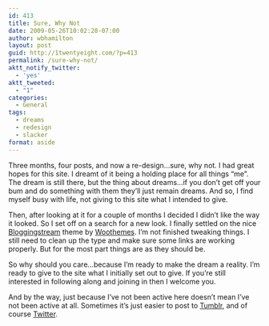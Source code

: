 ```yaml
---
id: 413
title: Sure, Why Not
date: 2009-05-26T10:02:28-07:00
author: wbhamilton
layout: post
guid: http://1twentyeight.com/?p=413
permalink: /sure-why-not/
aktt_notify_twitter:
  - 'yes'
aktt_tweeted:
  - "1"
categories:
  - General
tags:
  - dreams
  - redesign
  - slacker
format: aside
---
```

Three months, four posts, and now a re-design&#8230;sure, why not. I had great hopes for this site. I dreamt of it being a holding place for all things &#8220;me&#8221;. The dream is still there, but the thing about dreams&#8230;if you don&#8217;t get off your bum and do something with them they&#8217;ll just remain dreams. And so, I find myself busy with life, not giving to this site what I intended to give.

Then, after looking at it for a couple of months I decided I didn&#8217;t like the way it looked. So I set off on a search for a new look. I finally settled on the nice [Bloggingstream](http://www.woothemes.com/2009/04/bloggingstream/) theme by [Woothemes](http://www.woothemes.com/amember/go.php?r=389&i=b5). I&#8217;m not finished tweaking things. I still need to clean up the type and make sure some links are working properly. But for the most part things are as they should be.

So why should you care&#8230;because I&#8217;m ready to make the dream a reality. I&#8217;m ready to give to the site what I initially set out to give. If you&#8217;re still interested in following along and joining in then I welcome you.

And by the way, just because I&#8217;ve not been active here doesn&#8217;t mean I&#8217;ve not been active at all. Sometimes it&#8217;s just easier to post to [Tumblr](http://wbhamilton.tumblr.com/), and of course [Twitter](http://twitter.com/wbhamilton).